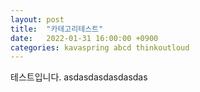 ```yaml
---
layout: post
title:  "카테고리테스트"
date:   2022-01-31 16:00:00 +0900
categories: kavaspring abcd thinkoutloud
---
```


테스트입니다. asdasdasdasdasdas